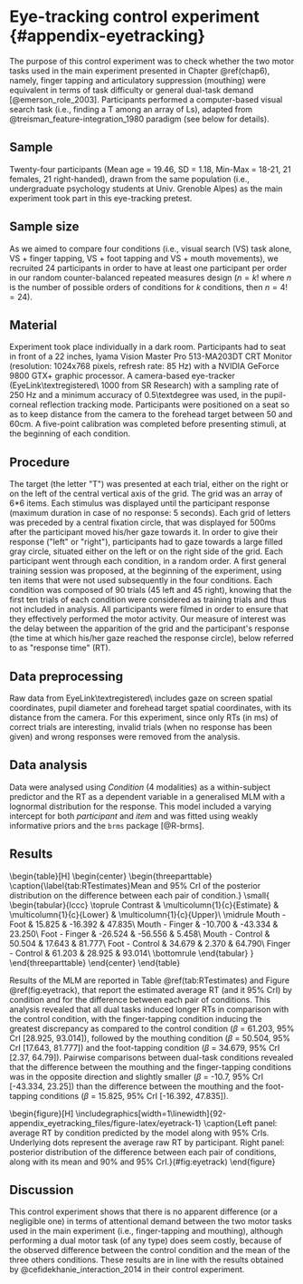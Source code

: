 # Eye-tracking control experiment {#appendix-eyetracking}



The purpose of this control experiment was to check whether the two motor tasks used in the main experiment presented in Chapter \@ref(chap6), namely, finger tapping and articulatory suppression (mouthing) were equivalent in terms of task difficulty or general dual-task demand [@emerson_role_2003]. Participants performed a computer-based visual search task (i.e., finding a T among an array of Ls), adapted from @treisman_feature-integration_1980 paradigm (see below for details).

## Sample

Twenty-four participants (Mean age = 19.46, SD = 1.18, Min-Max = 18-21, 21 females, 21 right-handed), drawn from the same population (i.e., undergraduate psychology students at Univ. Grenoble Alpes) as the main experiment took part in this eye-tracking pretest.

## Sample size

As we aimed to compare four conditions (i.e., visual search (VS) task alone, VS + finger tapping, VS + foot tapping and VS + mouth movements), we recruited 24 participants in order to have at least one participant per order in our random counter-balanced repeated measures design ($n = k!$ where $n$ is the number of possible orders of conditions for $k$ conditions, then $n =4 != 24$).

## Material

Experiment took place individually in a dark room. Participants had to seat in front of a 22 inches, Iyama Vision Master Pro 513-MA203DT CRT Monitor (resolution: 1024x768 pixels, refresh rate: 85 Hz) with a NVIDIA GeForce 9800 GTX+ graphic processor. A camera-based eye-tracker (EyeLink\textregistered\ 1000 from SR Research) with a sampling rate of 250 Hz and a minimum accuracy of 0.5\textdegree was used, in the pupil-corneal reflection tracking mode. Participants were positioned on a seat so as to keep distance from the camera to the forehead target between 50 and 60cm. A five-point calibration was completed before presenting stimuli, at the beginning of each condition.

## Procedure

The target (the letter "T") was presented at each trial, either on the right or on the left of the central vertical axis of the grid. The grid was an array of 6*6 items. Each stimulus was displayed until the participant response (maximum duration in case of no response: 5 seconds). Each grid of letters was preceded by a central fixation circle, that was displayed for 500ms after the participant moved his/her gaze towards it. In order to give their response ("left" or "right"), participants had to gaze towards a large filled gray circle, situated either on the left or on the right side of the grid. Each participant went through each condition, in a random order. A first general training session was proposed, at the beginning of the experiment, using ten items that were not used subsequently in the four conditions. Each condition was composed of 90 trials (45 left and 45 right), knowing that the first ten trials of each condition were considered as training trials and thus not included in analysis. All participants were filmed in order to ensure that they effectively performed the motor activity. 
Our measure of interest was the delay between the apparition of the grid and the participant's response (the time at which his/her gaze reached the response circle), below referred to as "response time" (RT).

## Data preprocessing

Raw data from EyeLink\textregistered\ includes gaze on screen spatial coordinates, pupil diameter and forehead target spatial coordinates, with its distance from the camera. For this experiment, since only RTs (in ms) of correct trials are interesting, invalid trials (when no response has been given) and wrong responses were removed from the analysis.

## Data analysis

Data were analysed using *Condition* (4 modalities) as a within-subject predictor and the RT as a dependent variable in a generalised MLM with a lognormal distribution for the response. This model included a varying intercept for both *participant* and *item* and was fitted using weakly informative priors and the `brms` package [@R-brms].

## Results



\begin{table}[H]
\begin{center}
\begin{threeparttable}
\caption{\label{tab:RTestimates}Mean and 95\% CrI of the posterior distribution on the difference between each pair of condition.}
\small{
\begin{tabular}{lccc}
\toprule
Contrast & \multicolumn{1}{c}{Estimate} & \multicolumn{1}{c}{Lower} & \multicolumn{1}{c}{Upper}\\
\midrule
Mouth - Foot & 15.825 & -16.392 & 47.835\\
Mouth - Finger & -10.700 & -43.334 & 23.250\\
Foot - Finger & -26.524 & -56.556 & 5.458\\
Mouth - Control & 50.504 & 17.643 & 81.777\\
Foot - Control & 34.679 & 2.370 & 64.790\\
Finger - Control & 61.203 & 28.925 & 93.014\\
\bottomrule
\end{tabular}
}
\end{threeparttable}
\end{center}
\end{table}

Results of the MLM are reported in Table \@ref(tab:RTestimates) and Figure \@ref(fig:eyetrack), that report the estimated average RT (and it 95% CrI) by condition and for the difference between each pair of conditions. This analysis revealed that all dual tasks induced longer RTs in comparison with the control condition, with the finger-tapping condition inducing the greatest discrepancy as compared to the control condition ($\beta$ = 61.203, 95% CrI [28.925, 93.014]), followed by the mouthing condition ($\beta$ = 50.504, 95% CrI [17.643, 81.777]) and the foot-tapping condition ($\beta$ = 34.679, 95% CrI [2.37, 64.79]). Pairwise comparisons between dual-task conditions revealed that the difference between the mouthing and the finger-tapping conditions was in the opposite direction and slightly smaller ($\beta$ = -10.7, 95% CrI [-43.334, 23.25]) than the difference between the mouthing and the foot-tapping conditions ($\beta$ = 15.825, 95% CrI [-16.392, 47.835]).

\begin{figure}[H]
\includegraphics[width=1\linewidth]{92-appendix_eyetracking_files/figure-latex/eyetrack-1} \caption{Left panel: average RT by condition predicted by the model along with 95\% CrIs. Underlying dots represent the average raw RT by participant. Right panel: posterior distribution of the difference between each pair of conditions, along with its mean and 90\% and 95\% CrI.}(\#fig:eyetrack)
\end{figure}

## Discussion

This control experiment shows that there is no apparent difference (or a negligible one) in terms of attentional demand between the two motor tasks used in the main experiment (i.e., finger-tapping and mouthing), although performing a dual motor task (of any type) does seem costly, because of the observed difference between the control condition and the mean of the three others conditions. These results are in line with the results obtained by @cefidekhanie_interaction_2014 in their control experiment.
